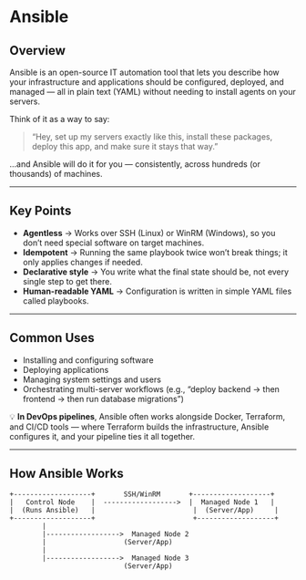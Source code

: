 # Ansible

## Overview
Ansible is an open-source IT automation tool that lets you describe how your infrastructure and applications should be configured, deployed, and managed — all in plain text (YAML) without needing to install agents on your servers.

Think of it as a way to say:

> “Hey, set up my servers exactly like this, install these packages, deploy this app, and make sure it stays that way.”

…and Ansible will do it for you — consistently, across hundreds (or thousands) of machines.

---

## Key Points
- **Agentless** → Works over SSH (Linux) or WinRM (Windows), so you don’t need special software on target machines.
- **Idempotent** → Running the same playbook twice won’t break things; it only applies changes if needed.
- **Declarative style** → You write what the final state should be, not every single step to get there.
- **Human-readable YAML** → Configuration is written in simple YAML files called playbooks.

---

## Common Uses
- Installing and configuring software
- Deploying applications
- Managing system settings and users
- Orchestrating multi-server workflows (e.g., “deploy backend → then frontend → then run database migrations”)

💡 **In DevOps pipelines**, Ansible often works alongside Docker, Terraform, and CI/CD tools — where Terraform builds the infrastructure, Ansible configures it, and your pipeline ties it all together.

---

## How Ansible Works
```plaintext
+-------------------+       SSH/WinRM       +-------------------+
|   Control Node    |  ------------------>  |  Managed Node 1   |
|  (Runs Ansible)   |                        |  (Server/App)     |
+-------------------+                        +-------------------+
        |                                     
        |------------------>  Managed Node 2
        |                   (Server/App)
        |
        |------------------>  Managed Node 3
                            (Server/App)
